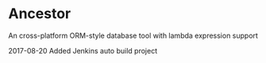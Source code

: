 # Ancestor
An cross-platform ORM-style database tool with lambda expression support

2017-08-20
Added Jenkins auto build project
